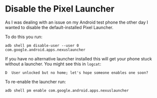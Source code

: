 # Disable the Pixel Launcher

As I was dealing with an issue on my Android test phone the other day
I wanted to disable the default-installed Pixel Launcher.

To do this you run:

```
adb shell pm disable-user --user 0 com.google.android.apps.nexuslauncher
```

If you have no alternative launcher installed this will get your phone stuck without a launcher.
You might see this in `logcat`:

```
D  User unlocked but no home; let's hope someone enables one soon?
```

To re-enable the launcher run:

```
adb shell pm enable com.google.android.apps.nexuslauncher
```
